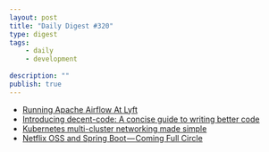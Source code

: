 ```yaml
---
layout: post
title: "Daily Digest #320"
type: digest
tags: 
    - daily
    - development
    
description: ""
publish: true
---
```


- [Running Apache Airflow At Lyft](https://eng.lyft.com/running-apache-airflow-at-lyft-6e53bb8fccff)
- [Introducing decent-code: A concise guide to writing better code](https://blog.scottlogic.com/2018/12/21/decent-code-a-concise-guide-to-writing-better-code.html)
- [Kubernetes multi-cluster networking made simple](https://itnext.io/kubernetes-multi-cluster-networking-made-simple-c8f26827813)
- [Netflix OSS and Spring Boot — Coming Full Circle](https://medium.com/netflix-techblog/netflix-oss-and-spring-boot-coming-full-circle-4855947713a0)